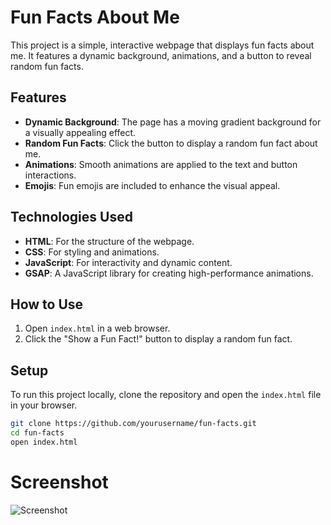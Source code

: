 # Fun Facts About Me

This project is a simple, interactive webpage that displays fun facts about me. It features a dynamic background, animations, and a button to reveal random fun facts.

## Features

- **Dynamic Background**: The page has a moving gradient background for a visually appealing effect.
- **Random Fun Facts**: Click the button to display a random fun fact about me.
- **Animations**: Smooth animations are applied to the text and button interactions.
- **Emojis**: Fun emojis are included to enhance the visual appeal.

## Technologies Used

- **HTML**: For the structure of the webpage.
- **CSS**: For styling and animations.
- **JavaScript**: For interactivity and dynamic content.
- **GSAP**: A JavaScript library for creating high-performance animations.

## How to Use

1. Open `index.html` in a web browser.
2. Click the "Show a Fun Fact!" button to display a random fun fact.

## Setup

To run this project locally, clone the repository and open the `index.html` file in your browser.

```bash
git clone https://github.com/yourusername/fun-facts.git
cd fun-facts
open index.html
```
# Screenshot

![Screenshot](https://github.com/shrig0620/Fun-Fact-using-Pieces/Screenshot(136).png)
